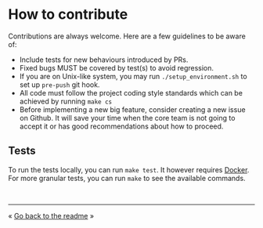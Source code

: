 # How to contribute

Contributions are always welcome. Here are a few guidelines to be aware of:

- Include tests for new behaviours introduced by PRs.
- Fixed bugs MUST be covered by test(s) to avoid regression.
- If you are on Unix-like system, you may run `./setup_environment.sh` to set up `pre-push` git
  hook.
- All code must follow the project coding style standards which can be achieved by running `make cs`
- Before implementing a new big feature, consider creating a new issue on Github. It will save your
  time when the core team is not going to accept it or has good recommendations about how to
  proceed.


## Tests

To run the tests locally, you can run `make test`. It however requires [Docker][docker]. For more
granular tests, you can run `make` to see the available commands.


<br />
<hr />

« [Go back to the readme][readme] »


[docker]: https://www.docker.com/get-docker
[readme]: /README.md
